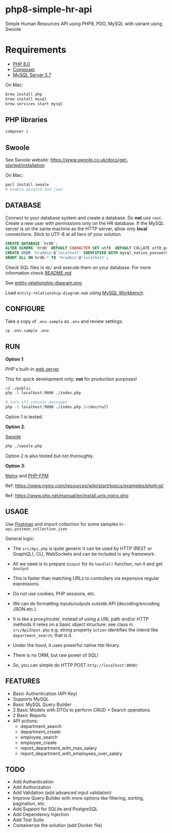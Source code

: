 # php8-simple-hr-api
Simple Human Resources API using PHP8, PDO, MySQL with variant using Swoole

# Requirements

* [PHP 8.0](https://www.php.net/)
* [Composer](https://getcomposer.org/)
* [MySQL Server 5.7](https://dev.mysql.com/downloads/mysql/5.7.html)

On Mac:

```sh
brew install php
brew install mysql
brew services start mysql
```

## PHP libraries

```sh
composer i
```


## Swoole

See Swoole website: https://www.swoole.co.uk/docs/get-started/installation

On Mac:

```sh
pecl install swoole
# enable mysqlnd and json
```

## DATABASE

Connect to your database system and create a database. Do **not** use `root`. Create a new user with permissions only on the HR database. If the MySQL server is on the same machine as the HTTP server, allow only **local** connections. Stick to UTF-8 at all tiers of your solution.

```sql
CREATE DATABASE `hrdb`;
ALTER SCHEMA `hrdb` DEFAULT CHARACTER SET utf8  DEFAULT COLLATE utf8_general_ci;
CREATE USER 'hradmin'@'localhost' IDENTIFIED WITH mysql_native_password BY 'ent3r.A-S3cure,Pa55w0rD';
GRANT ALL ON hrdb.* TO 'hradmin'@'localhost';
```

Check SQL files in `db/` and execute them on your database. For more information check [README.md](https://github.com/muratyaman/php8-simple-hr-api/tree/main/db)

See [entity-relationship-diagram.png](https://github.com/muratyaman/php8-simple-hr-api/blob/main/entity-relationship-diagram.png)

Load `entity-relationship-diagram.mwb` using [MySQL Workbench](https://www.mysql.com/products/workbench/).

## CONFIGURE

Take a copy of `.env.sample` as `.env` and review settings.

```sh
cp .env.sample .env
```

## RUN

**Option 1**:

PHP's built-in [web server](https://www.php.net/manual/en/features.commandline.webserver.php)

This for quick development only; **not** for production purposes!

```sh
cd ./public
php -S localhost:9090 ./index.php

# turn off console messages
php -S localhost:9090 ./index.php 2>/dev/null
```

Option 1 is tested.


**Option 2**:

[Swoole](https://www.swoole.co.uk)

```sh
php ./swoole.php
```

Option 2 is also tested but not thoroughly.


**Option 3**:

[Nginx](https://nginx.org/) and [PHP-FPM](https://www.php.net/manual/en/install.fpm.php)

Ref: https://www.nginx.com/resources/wiki/start/topics/examples/phpfcgi/

Ref: https://www.php.net/manual/en/install.unix.nginx.php


## USAGE

Use [Postman](https://www.postman.com/) and import collection for some samples `hr-api.postman_collection.json`

General logic:

* The `src/Api.php` is quite generic it can be used by HTTP (REST or GraphQL), CLI, WebSockets and can be included in any framework.

* All we need is to prepare `$input` for its `handle()` function, run it and get `$output`

* This is faster than matching URLs to controllers via expensive regular expressions.

* Do not use cookies, PHP sessions, etc.

* We can do formatting inputs/outputs outside API (decoding/encoding JSON etc.).

* It is like a proxy/router, instead of using a URL path and/or HTTP methods it relies on a basic object structure: see class in `src/ApiInput.php` e.g. string property `action` identifies the intend like `department_search`; that is it.

* Under the hood, it uses powerful native `PDO` library.

* There is no ORM, but raw power of SQL!

* So, you can simple do HTTP POST `http://localhost:9090/`

## FEATURES

* Basic Authentication (API Key)
* Supports MySQL
* Basic MySQL Query Builder
* 2 Basic Models with DTOs to perform CRUD + Search operations
* 2 Basic Reports
* API actions:
  * department_search
  * department_create
  * employee_search
  * employee_create
  * report_department_with_max_salary
  * report_department_with_employees_over_salary

## TODO

* Add Authentication
* Add Authorization
* Add Validation (add advanced input validation)
* Improve Query Builder with more options like filtering, sorting, pagination, etc.
* Add Support for SQLite and PostgreSQL
* Add Dependency Injection
* Add Test Suite
* Containerize the solution (add Docker file)
